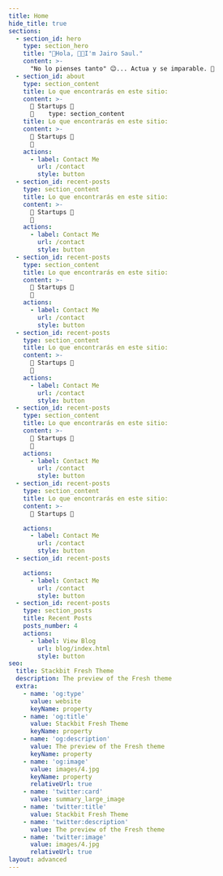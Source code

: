 ```yaml
---
title: Home
hide_title: true
sections:
  - section_id: hero
    type: section_hero
    title: "👋Hola, 👩‍💻I'm Jairo Saul."
    content: >-
      "No lo pienses tanto" 😉... Actua y se imparable. 🚀
  - section_id: about
    type: section_content
    title: Lo que encontrarás en este sitio:
    content: >-
      🦄 Startups 🚀 
      🧬    type: section_content
    title: Lo que encontrarás en este sitio:
    content: >-
      🦄 Startups 🚀 
      🧬
    actions:
      - label: Contact Me
        url: /contact
        style: button
  - section_id: recent-posts
    type: section_content
    title: Lo que encontrarás en este sitio:
    content: >-
      🦄 Startups 🚀 
      🧬
    actions:
      - label: Contact Me
        url: /contact
        style: button
  - section_id: recent-posts
    type: section_content
    title: Lo que encontrarás en este sitio:
    content: >-
      🦄 Startups 🚀 
      🧬
    actions:
      - label: Contact Me
        url: /contact
        style: button
  - section_id: recent-posts
    type: section_content
    title: Lo que encontrarás en este sitio:
    content: >-
      🦄 Startups 🚀 
      🧬
    actions:
      - label: Contact Me
        url: /contact
        style: button
  - section_id: recent-posts
    type: section_content
    title: Lo que encontrarás en este sitio:
    content: >-
      🦄 Startups 🚀 
      🧬
    actions:
      - label: Contact Me
        url: /contact
        style: button
  - section_id: recent-posts
    type: section_content
    title: Lo que encontrarás en este sitio:
    content: >-
      🦄 Startups 🚀 

    actions:
      - label: Contact Me
        url: /contact
        style: button
  - section_id: recent-posts

    actions:
      - label: Contact Me
        url: /contact
        style: button
  - section_id: recent-posts
    type: section_posts
    title: Recent Posts
    posts_number: 4
    actions:
      - label: View Blog
        url: blog/index.html
        style: button
seo:
  title: Stackbit Fresh Theme
  description: The preview of the Fresh theme
  extra:
    - name: 'og:type'
      value: website
      keyName: property
    - name: 'og:title'
      value: Stackbit Fresh Theme
      keyName: property
    - name: 'og:description'
      value: The preview of the Fresh theme
      keyName: property
    - name: 'og:image'
      value: images/4.jpg
      keyName: property
      relativeUrl: true
    - name: 'twitter:card'
      value: summary_large_image
    - name: 'twitter:title'
      value: Stackbit Fresh Theme
    - name: 'twitter:description'
      value: The preview of the Fresh theme
    - name: 'twitter:image'
      value: images/4.jpg
      relativeUrl: true
layout: advanced
---
```


